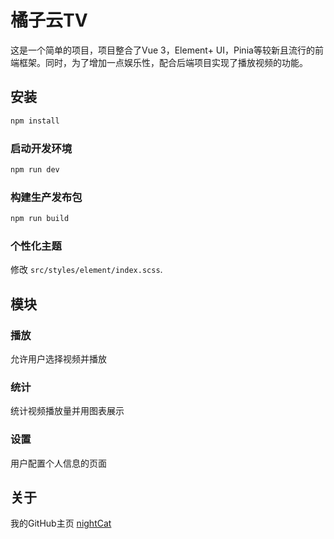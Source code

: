 # 橘子云TV
这是一个简单的项目，项目整合了Vue 3，Element+ UI，Pinia等较新且流行的前端框架。同时，为了增加一点娱乐性，配合后端项目实现了播放视频的功能。

## 安装

```bash
npm install
```

### 启动开发环境

```bash
npm run dev
```

### 构建生产发布包

```bash
npm run build
```

### 个性化主题

修改 `src/styles/element/index.scss`.

## 模块
### 播放
允许用户选择视频并播放
### 统计
统计视频播放量并用图表展示
### 设置
用户配置个人信息的页面

## 关于
我的GitHub主页 [nightCat](https://github.com/angryestbird)